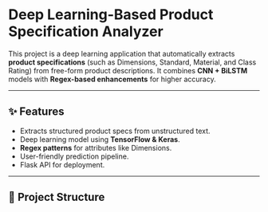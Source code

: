 # Deep Learning-Based Product Specification Analyzer  

This project is a deep learning application that automatically extracts **product specifications** (such as Dimensions, Standard, Material, and Class Rating) from free-form product descriptions. It combines **CNN + BiLSTM** models with **Regex-based enhancements** for higher accuracy.  

---

## ✨ Features  
- Extracts structured product specs from unstructured text.  
- Deep learning model using **TensorFlow & Keras**.  
- **Regex patterns** for attributes like Dimensions.  
- User-friendly prediction pipeline.  
- Flask API for deployment.  

---

## 📂 Project Structure  
